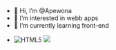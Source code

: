 - 👋 Hi, I’m @Apewona
- 👀 I’m interested in webb apps
- 🌱 I’m currently learning front-end
- <p></p>
  <img src="https://icons8.com/icon/zRvbzAjx4VWY/html-5" alt="HTML5"/>
  <img src="https://github-readme-stats.vercel.app/api/top-langs/?username=Apewona"/>
  
<!---
Apewona/Apewona is a ✨ special ✨ repository because its `README.md` (this file) appears on your GitHub profile.
You can click the Preview link to take a look at your changes.
--->
